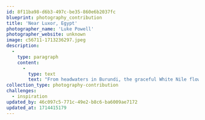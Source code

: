 ```yaml
---
id: 8f11ba98-d6b3-497c-be35-860e6b2037fc
blueprint: photography_contribution
title: 'Near Luxor, Egypt'
photographer_name: 'Luke Powell'
photographer_website: unknown
image: c56711-1713236297.jpeg
description:
  -
    type: paragraph
    content:
      -
        type: text
        text: "From headwaters in Burundi, the graceful White Nile flows slowly northward through Rwanda, Uganda, Tanzania, Kenya, the Democratic Republic of the Congo, and South Sudan, combining in Sudan at Khartoum with it's sister, the Blue Nile  --  arriving out of Ethiopia with 80% of the Nile's volume  --  and then onward through the Egyptian desert as the well fabled Nile River, longest on Earth."
collection_type: photography-contribution
challenges:
  - inspiration
updated_by: 46c097c5-771c-49e2-b8c6-ba6009ae7172
updated_at: 1714415179
---
```

